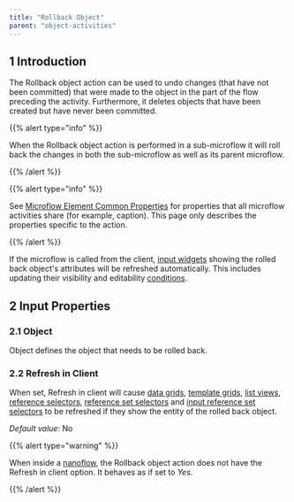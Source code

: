 ```yaml
---
title: "Rollback Object"
parent: "object-activities"
---
```


## 1 Introduction

The Rollback object action can be used to undo changes (that have not been committed) that were made to the object in the part of the flow preceding the activity. Furthermore, it deletes objects that have been created but have never been committed.

{{% alert type="info" %}}

When the Rollback object action is performed in a sub-microflow it will roll back the changes in both the sub-microflow as well as its parent microflow.

{{% /alert %}}

{{% alert type="info" %}}

See [Microflow Element Common Properties](microflow-element-common-properties) for properties that all microflow activities share (for example, caption). This page only describes the properties specific to the action.

{{% /alert %}}

If the microflow is called from the client, [input widgets](input-widgets) showing the rolled back object's attributes will be refreshed automatically. This includes updating their visibility and editability [conditions](conditions).

## 2 Input Properties

### 2.1 Object

Object defines the object that needs to be rolled back.

### 2.2 Refresh in Client

When set, Refresh in client will cause [data grids](data-grid), [template grids](template-grid), [list views](list-view), [reference selectors](reference-selector), [reference set selectors](reference-set-selector) and [input reference set selectors](input-reference-set-selector) to be refreshed if they show the entity of the rolled back object.

_Default value_: No

{{% alert type="warning" %}}

When inside a [nanoflow](nanoflows), the Rollback object action does not have the Refresh in client option. It behaves as if set to _Yes_.

{{% /alert %}}